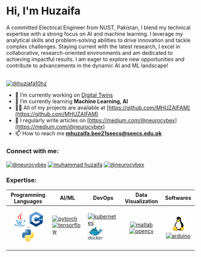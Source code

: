 <h1 align="left">Hi, I'm Huzaifa</h1>
A committed Electrical Engineer from NUST, Pakistan, I blend my technical expertise with a strong focus on AI and machine learning. I leverage my analytical skills and problem-solving abilities to drive innovation and tackle complex challenges. Staying current with the latest research, I excel in collaborative, research-oriented environments and am dedicated to achieving impactful results. I am eager to explore new opportunities and contribute to advancements in the dynamic AI and ML landscape!<br><br>
<p align="left"> <a href="https://twitter.com/@huziafa10hz" target="blank"><img src="https://img.shields.io/twitter/follow/@huziafa10hz?logo=twitter&style=for-the-badge" alt="@huziafa10hz" /></a> </p>

  - 🔭 I’m currently working on [Digital Twins](https://github.com/MHUZAIFAM/DIGITAL-TWINS)
  - 🌱 I’m currently learning **Machine Learning, AI**
  - 👨‍💻 All of my projects are available at [https://github.com/MHUZAIFAM](https://github.com/MHUZAIFAM)
  - 📝 I regularly write articles on [https://medium.com/@neurocybex](https://medium.com/@neurocybex)
  - 📫 How to reach me **mhuzaifa.bee21seecs@seecs.edu.pk**

<h3 align="left">Connect with me:</h3>
<p align="left">
<a href="https://twitter.com/@neurocybex" target="blank"><img align="center" src="https://raw.githubusercontent.com/rahuldkjain/github-profile-readme-generator/master/src/images/icons/Social/twitter.svg" alt="@neurocybex" height="30" width="40" /></a>
<a href="https://linkedin.com/in/muhammad huzaifa" target="blank"><img align="center" src="https://raw.githubusercontent.com/rahuldkjain/github-profile-readme-generator/master/src/images/icons/Social/linked-in-alt.svg" alt="muhammad huzaifa" height="30" width="40" /></a>
<a href="https://medium.com/@neurocybex" target="blank"><img align="center" src="https://raw.githubusercontent.com/rahuldkjain/github-profile-readme-generator/master/src/images/icons/Social/medium.svg" alt="@neurocybex" height="30" width="40" /></a>
</p>

### Expertise: 

| Programming Languages | AI/ML | DevOps | Data Visualization | Softwares |
| --------------------- | ----- | ------ | ------------------ | --------- |
| <p align="center"><a href="https://www.java.com" target="_blank" rel="noreferrer"> <img src="https://raw.githubusercontent.com/devicons/devicon/master/icons/java/java-original.svg" alt="java" width="40" height="40"/> </a><img src="https://raw.githubusercontent.com/devicons/devicon/master/icons/cplusplus/cplusplus-original.svg" alt="cplusplus" width="40" height="40"/> </a> <a href="https://www.docker.com/" target="_blank" rel="noreferrer"><a href="https://www.python.org" target="_blank" rel="noreferrer"> <img src="https://raw.githubusercontent.com/devicons/devicon/master/icons/python/python-original.svg" alt="python" width="40" height="40"/> | </a> <a href="https://pytorch.org/" target="_blank" rel="noreferrer"> <img src="https://www.vectorlogo.zone/logos/pytorch/pytorch-icon.svg" alt="pytorch" width="40" height="40"/> </a> <a href="https://www.tensorflow.org" target="_blank" rel="noreferrer"> <img src="https://www.vectorlogo.zone/logos/tensorflow/tensorflow-icon.svg" alt="tensorflow" width="40" height="40"/> </a> </p> | <a href="https://kubernetes.io" target="_blank" rel="noreferrer"> <img src="https://www.vectorlogo.zone/logos/kubernetes/kubernetes-icon.svg" alt="kubernetes" width="40" height="40"/> </a><a href="https://www.docker.com/" target="_blank" rel="noreferrer"> <img src="https://raw.githubusercontent.com/devicons/devicon/master/icons/docker/docker-original-wordmark.svg" alt="docker" width="40" height="40"/> </a> |<p align="center"> <a href="https://www.mathworks.com/" target="_blank" rel="noreferrer"> <img src="https://upload.wikimedia.org/wikipedia/commons/2/21/Matlab_Logo.png" alt="matlab" width="40" height="40"/> </a><a href="https://opencv.org/" target="_blank" rel="noreferrer"> <img src="https://www.vectorlogo.zone/logos/opencv/opencv-icon.svg" alt="opencv" width="40" height="40"/> </a></p>  | <p align="center"><a href="https://www.linux.org/" target="_blank" rel="noreferrer"> <img src="https://raw.githubusercontent.com/devicons/devicon/master/icons/linux/linux-original.svg" alt="linux" width="40" height="40"/> </a><a href="https://www.arduino.cc/" target="_blank" rel="noreferrer"> <img src="https://cdn.worldvectorlogo.com/logos/arduino-1.svg" alt="arduino" width="40" height="40"/></p> |
